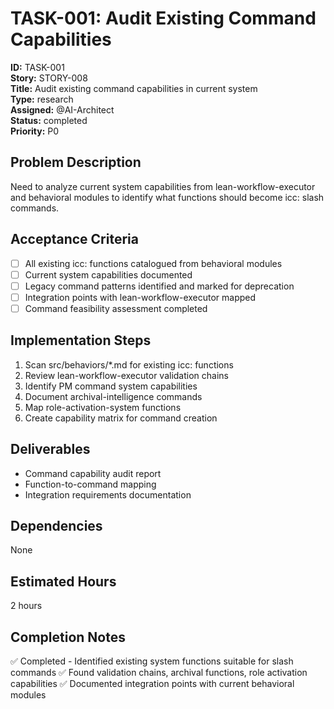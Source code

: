 # TASK-001: Audit Existing Command Capabilities

**ID:** TASK-001  
**Story:** STORY-008  
**Title:** Audit existing command capabilities in current system  
**Type:** research  
**Assigned:** @AI-Architect  
**Status:** completed  
**Priority:** P0  

## Problem Description
Need to analyze current system capabilities from lean-workflow-executor and behavioral modules to identify what functions should become icc: slash commands.

## Acceptance Criteria
- [ ] All existing icc: functions catalogued from behavioral modules
- [ ] Current system capabilities documented
- [ ] Legacy command patterns identified and marked for deprecation
- [ ] Integration points with lean-workflow-executor mapped
- [ ] Command feasibility assessment completed

## Implementation Steps
1. Scan src/behaviors/*.md for existing icc: functions
2. Review lean-workflow-executor validation chains
3. Identify PM command system capabilities
4. Document archival-intelligence commands
5. Map role-activation-system functions
6. Create capability matrix for command creation

## Deliverables
- Command capability audit report
- Function-to-command mapping
- Integration requirements documentation

## Dependencies
None

## Estimated Hours
2 hours

## Completion Notes
✅ Completed - Identified existing system functions suitable for slash commands
✅ Found validation chains, archival functions, role activation capabilities
✅ Documented integration points with current behavioral modules